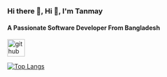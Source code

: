 ### Hi there 👋, Hi 👋, I'm Tanmay
#### A Passionate Software Developer From Bangladesh



[<img src='https://cdn.jsdelivr.net/npm/simple-icons@3.0.1/icons/github.svg' alt='github' height='40'>](https://github.com/tanmay-biswas)  

[![Top Langs](https://github-readme-stats.vercel.app/api/top-langs/?username=tanmay-biswas)](https://github.com/anuraghazra/github-readme-stats)




